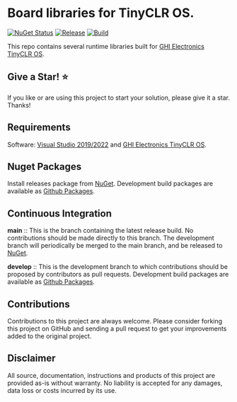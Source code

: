 # Board libraries for TinyCLR OS.

[![NuGet Status](http://img.shields.io/nuget/v/Bytewizer.TinyCLR.Portal.svg?style=flat&logo=nuget)](https://www.nuget.org/packages?q=bytewizer.tinyclr.boards)
[![Release](https://github.com/bytewizer/boards/actions/workflows/release.yml/badge.svg)](https://github.com/bytewizer/boards/actions/workflows/release.yml)
[![Build](https://github.com/bytewizer/boards/actions/workflows/actions.yml/badge.svg)](https://github.com/bytewizer/boards/actions/workflows/actions.yml)

This repo contains several runtime libraries built for [GHI Electronics TinyCLR OS](https://www.ghielectronics.com/).

## Give a Star! :star:

If you like or are using this project to start your solution, please give it a star. Thanks!

## Requirements

Software: <a href="https://visualstudio.microsoft.com/downloads/">Visual Studio 2019/2022</a> and <a href="https://www.ghielectronics.com/">GHI Electronics TinyCLR OS</a>.  

## Nuget Packages

Install releases package from [NuGet](https://www.nuget.org/packages?q=bytewizer). Development build packages are available as [Github Packages](https://github.com/bytewizer?tab=packages).

## Continuous Integration

**main** :: This is the branch containing the latest release build. No contributions should be made directly to this branch. The development branch will periodically be merged to the main branch, and be released to [NuGet](https://www.nuget.org/packages?q=bytewizer).

**develop** :: This is the development branch to which contributions should be proposed by contributors as pull requests. Development build packages are available as [Github Packages](https://github.com/bytewizer?tab=packages).

## Contributions

Contributions to this project are always welcome. Please consider forking this project on GitHub and sending a pull request to get your improvements added to the original project.

## Disclaimer

All source, documentation, instructions and products of this project are provided as-is without warranty. No liability is accepted for any damages, data loss or costs incurred by its use.